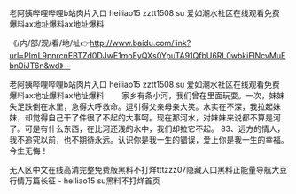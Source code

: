 老阿姨哔哩哔哩b站肉片入口
heiliao15 zztt1508.su
爱如潮水社区在线观看免费
爆料ax地址爆料ax地址爆料


《/内/部/观/看/地/址👉http://www.baidu.com/link?url=PImL9pnrcnEBTZd0DJwE1moEyQXs0YpuTA91QfbU6RL0wbkiFlNcvMuEbn0iJT6n&wd》--

老阿姨哔哩哔哩b站肉片入口
heiliao15 zztt1508.su
爱如潮水社区在线观看免费
爆料ax地址爆料ax地址爆料
　　家乡有条小河，我们曾在里面玩耍。一次，妹妹失足跌倒在水里，急得大呼救命。逗引得父亲母亲大笑。水实在不深，我拉起妹妹，却觉得自己干了件很了不起的大事呵。现在那河水，对妹妹来说都不算是河了。可是有什么东西，在比河还浅的水中，我们却拉它不起。
		83、远方的情人，我不追究以前，也不期待永远。认识你是我一生的错误，爱上你是我一生的幸福。今生无悔！





无人区中文在线高清完整免费版黑料不打烊tttzzz07隐藏入口黑料正能量导航大豆行情万篇长征 - heiliao15 su黑料不打烊首页
